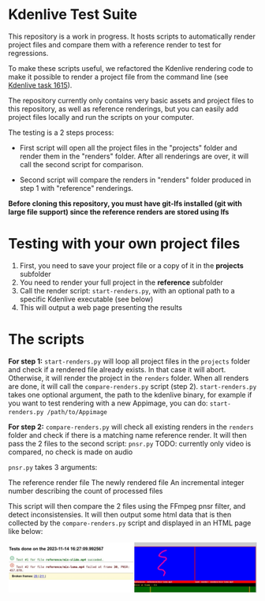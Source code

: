 # Kdenlive Test Suite

This repository is a work in progress. It hosts scripts to automatically render project files and compare them with a reference render to test for regressions.

To make these scripts useful, we refactored the Kdenlive rendering code to make it possible to render a project file from the command line (see [Kdenlive task 1615](https://invent.kde.org/multimedia/kdenlive/-/issues/1615)).

The repository currently only contains very basic assets and project files to this repository, as well as reference renderings, but you can easily add project files locally and run the scripts on your computer.

The testing is a 2 steps process:

- First script will open all the project files in the "projects" folder and render them in the "renders" folder. After all renderings are over, it will call the second script for comparison.

- Second script will compare the renders in "renders" folder produced in step 1 with "reference" renderings.

**Before cloning this repository, you must have git-lfs installed (git with large file support) since the reference renders are stored using lfs**

# Testing with your own project files
1. First, you need to save your project file or a copy of it in the **projects** subfolder
2. You need to render your full project in the **reference** subfolder
3. Call the render script: `start-renders.py`, with an optional path to a specific Kdenlive executable (see below)
4. This will output a web page presenting the results

# The scripts
**For step 1:**
`start-renders.py` will loop all project files in the `projects` folder and check if a rendered file already exists. In that case it will abort. Otherwise, it will render the project in the `renders` folder. When all renders are done, it will call the `compare-renders.py` script (step 2).
`start-renders.py` takes one optional argument, the path to the kdenlive binary, for example if you want to test rendering with a new Appimage, you can do:
`start-renders.py /path/to/Appimage`

**For step 2:**
`compare-renders.py` will check all existing renders in the `renders` folder and check if there is a matching name reference render. It will then pass the 2 files to the second script: `pnsr.py`
TODO: currently only video is compared, no check is made on audio

`pnsr.py` takes 3 arguments:

The reference render file
The newly rendered file
An incremental integer number describing the count of processed files

This script will then compare the 2 files using the FFmpeg pnsr filter, and detect inconsistensies. It will then output some html data that is then collected by the `compare-renders.py` script and displayed in an HTML page like below:

![Sample test web view](pics/pnsr.jpg "Sample results view")
